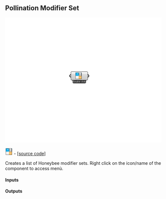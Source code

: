 ## Pollination Modifier Set

![](../../images/components/Pollination_Modifier_Set.png)

![](../../images/icons/Pollination_Modifier_Set.png) - [[source code]](https://github.com/ladybug-tools/honeybee-grasshopper-core/blob/master/honeybee_grasshopper_core/src//Pollination%20Modifier%20Set.py)


Creates a list of Honeybee modifier sets. Right click on the icon/name of the component to access menù. 

#### Inputs

#### Outputs